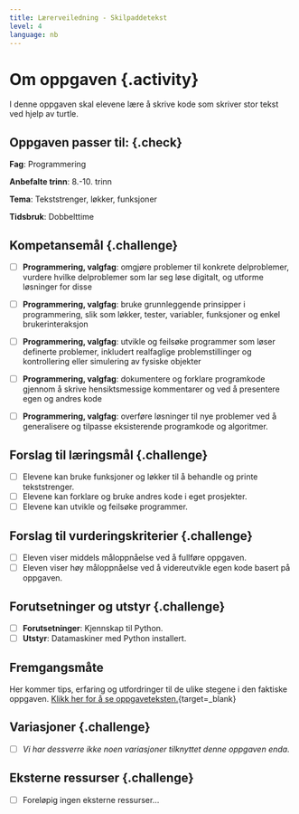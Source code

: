 ```yaml
---
title: Lærerveiledning - Skilpaddetekst
level: 4
language: nb
---
```


# Om oppgaven {.activity}
I denne oppgaven skal elevene lære å skrive kode som skriver stor tekst ved hjelp av turtle. 

## Oppgaven passer til: {.check}
 __Fag__: Programmering

__Anbefalte trinn__: 8.-10. trinn

__Tema__: Tekststrenger, løkker, funksjoner

__Tidsbruk__: Dobbelttime


## Kompetansemål {.challenge}

- [ ]  __Programmering, valgfag__: omgjøre problemer til konkrete delproblemer, vurdere hvilke delproblemer som lar seg løse digitalt, og utforme løsninger for disse

- [ ]  __Programmering, valgfag__: bruke grunnleggende prinsipper i programmering, slik som løkker, tester, variabler, funksjoner og enkel brukerinteraksjon

- [ ]  __Programmering, valgfag__: utvikle og feilsøke programmer som løser definerte problemer, inkludert realfaglige problemstillinger og kontrollering eller simulering av fysiske objekter

- [ ]  __Programmering, valgfag__: dokumentere og forklare programkode gjennom å skrive hensiktsmessige kommentarer og ved å presentere egen og andres kode

- [ ]  __Programmering, valgfag__: overføre løsninger til nye problemer ved å generalisere og tilpasse eksisterende programkode og algoritmer.

## Forslag til læringsmål {.challenge}
- [ ]  Elevene kan bruke funksjoner og løkker til å behandle og printe tekststrenger.
- [ ]  Elevene kan forklare og bruke andres kode i eget prosjekter.
- [ ]  Elevene kan utvikle og feilsøke programmer.

## Forslag til vurderingskriterier {.challenge}
- [ ] Eleven viser middels måloppnåelse ved å fullføre oppgaven.
- [ ]  Eleven viser høy måloppnåelse ved å videreutvikle egen kode basert på oppgaven.

## Forutsetninger og utstyr {.challenge}
- [ ]  __Forutsetninger__: Kjennskap til Python.
- [ ]  __Utstyr__:  Datamaskiner med Python installert.

## Fremgangsmåte
Her kommer tips, erfaring og utfordringer til de ulike stegene i den faktiske oppgaven. [Klikk her for å se oppgaveteksten.](../skilpaddetekst/skilpaddetekst.html){target=_blank}

## Variasjoner {.challenge}
- [ ]  _Vi har dessverre ikke noen variasjoner tilknyttet denne oppgaven enda._

## Eksterne ressurser {.challenge}
- [ ] Foreløpig ingen eksterne ressurser...
